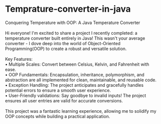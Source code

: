 # Temprature-converter-in-java
Conquering Temperature with OOP: A Java Temperature Converter<br/>
<br/>
Hi everyone!  I'm excited to share a project I recently completed: a temperature converter built entirely in Java! This wasn't your average converter - I  dove deep into the world of Object-Oriented Programming(OOP) to create a robust and versatile solution.<br/>
<br/>
Key Features:
<br/>
• Multiple Scales: Convert between Celsius, Kelvin, and Fahrenheit with ease. <br/>
• OOP Fundamentals: Encapsulation, inheritance, polymorphism, and abstraction are all implemented for clean, maintainable, and reusable code.<br/>
• Exception Handling: The project anticipates and gracefully handles potential errors to ensure a smooth user experience.<br/>
• User-Friendly validations: Say goodbye to invalid inputs! The project ensures all user entries are valid for accurate conversions.<br/>
<br/>
This project was a fantastic learning experience, allowing me to solidify my OOP concepts while building a practical application.
